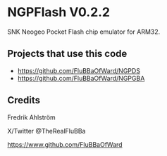 # NGPFlash V0.2.2

SNK Neogeo Pocket Flash chip emulator for ARM32.

## Projects that use this code

* <https://github.com/FluBBaOfWard/NGPDS>
* <https://github.com/FluBBaOfWard/NGPGBA>

## Credits

Fredrik Ahlström

X/Twitter @TheRealFluBBa

<https://www.github.com/FluBBaOfWard>

